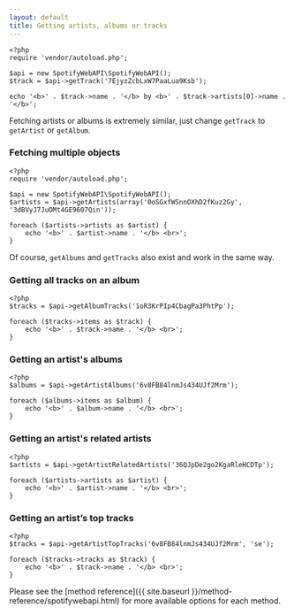 ```yaml
---
layout: default
title: Getting artists, albums or tracks
---
```


    <?php
    require 'vendor/autoload.php';

    $api = new SpotifyWebAPI\SpotifyWebAPI();
    $track = $api->getTrack('7EjyzZcbLxW7PaaLua9Ksb');

    echo '<b>' . $track->name . '</b> by <b>' . $track->artists[0]->name . '</b>';

Fetching artists or albums is extremely similar, just change `getTrack` to `getArtist` or `getAlbum`.

### Fetching multiple objects

    <?php
    require 'vendor/autoload.php';

    $api = new SpotifyWebAPI\SpotifyWebAPI();
    $artists = $api->getArtists(array('0oSGxfWSnnOXhD2fKuz2Gy', '3dBVyJ7JuOMt4GE9607Qin'));

    foreach ($artists->artists as $artist) {
        echo '<b>' . $artist->name . '</b> <br>';
    }

Of course, `getAlbums` and `getTracks` also exist and work in the same way.

### Getting all tracks on an album

    <?php
    $tracks = $api->getAlbumTracks('1oR3KrPIp4CbagPa3PhtPp');

    foreach ($tracks->items as $track) {
        echo '<b>' . $track->name . '</b> <br>';
    }

### Getting an artist's albums

    <?php
    $albums = $api->getArtistAlbums('6v8FB84lnmJs434UJf2Mrm');

    foreach ($albums->items as $album) {
        echo '<b>' . $album->name . '</b> <br>';
    }

### Getting an artist's related artists

    <?php
    $artists = $api->getArtistRelatedArtists('36QJpDe2go2KgaRleHCDTp');

    foreach ($artists->artists as $artist) {
        echo '<b>' . $artist->name . '</b> <br>';
    }

### Getting an artist’s top tracks

    <?php
    $tracks = $api->getArtistTopTracks('6v8FB84lnmJs434UJf2Mrm', 'se');

    foreach ($tracks->tracks as $track) {
        echo '<b>' . $track->name . '</b> <br>';
    }

Please see the [method reference]({{ site.baseurl }}/method-reference/spotifywebapi.html) for more available options for each method.
